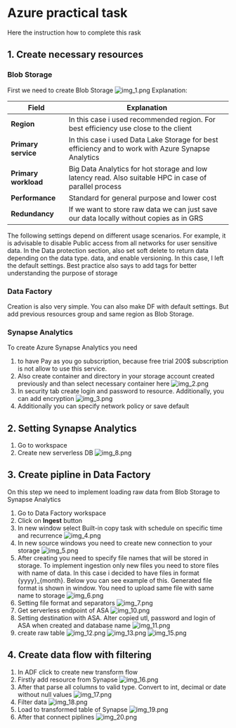 # Azure practical task

Here the instruction how to complete this rask


## 1. Create necessary resources

### Blob Storage

First we need to create Blob Storage
![img_1.png](imgs/img_1.png)
Explanation:

| **Field**            | **Explanation**                                                                                        |
|----------------------|--------------------------------------------------------------------------------------------------------|
| **Region**           | In this case i used recommended region. For best efficiency use close to the client                    |
| **Primary service**  | In this case i used Data Lake Storage for best efficiency and to work with Azure Synapse Analytics     |
| **Primary workload** | Big Data Analytics for hot storage and low latency read. Also suitable HPC in case of parallel process |
| **Performance**      | Standard for general purpose and lower cost                                                            |
| **Redundancy**       | If we want to store raw data we can just save our data locally without copies as in GRS                |

The following settings depend on different usage scenarios. For example, it is advisable to disable Public access from
all
networks for user sensitive data. In the Data protection section, also set soft delete to return data depending on the
data type.
data, and enable versioning. In this case, I left the default settings. Best practice also says to add
tags for better understanding the purpose of storage

### Data Factory

Creation is also very simple. You can also make DF with default settings. But add previous resources group and same
region as Blob Storage.

### Synapse Analytics

To create Azure Synapse Analytics you need

1. to have Pay as you go subscription, because free trial 200$ subscription is
   not allow to use this service.
2. Also create container and directory in your storage account created previously and than select necessary container
   here
   ![img_2.png](imgs/img_2.png)
3. In security tab create login and password to resource. Additionally, you can add encryption
   ![img_3.png](imgs/img_3.png)
4. Additionally you can specify network policy or save default

## 2. Setting Synapse Analytics

1. Go to workspace
2. Create new serverless DB
   ![img_8.png](imgs/img_8.png)

## 3. Create pipline in Data Factory

On this step we need to implement loading raw data from Blob Storage to Synapse Analytics

1. Go to Data Factory workspace
2. Click on **Ingest** button
3. In new window select Built-in copy task with schedule on specific time and recurrence
   ![img_4.png](imgs/img_4.png)
4. In new source windows you need to create new connection to your storage
   ![img_5.png](imgs/img_5.png)
5. After creating you need to specify file names that will be stored in storage. To implement ingestion only new files
   you need to store files with name of data. In this case i decided to have files in format {yyyy}_{month}. Below you
   can see example of this. Generated file format is shown in window. You need to upload same file with same name to
   storage
   ![img_6.png](imgs/img_6.png)
6. Setting file format and separators
   ![img_7.png](imgs/img_7.png)
7. Get serverless endpoint of ASA
   ![img_10.png](imgs/img_10.png)
8. Setting destination with ASA. Alter copied utl, password and login of ASA when created and database name
   ![img_11.png](imgs/img_11.png)
9. create raw table
![img_12.png](imgs/img_12.png)
![img_13.png](imgs/img_13.png)
![img_15.png](imgs/img_15.png)

## 4. Create data flow with filtering
1. In ADF click to create new transform flow
2. Firstly add resource from Synapse
![img_16.png](imgs/img_16.png)
3. After that parse all columns to valid type. Convert to int, decimal or date without null values
![img_17.png](imgs/img_17.png)
4. Filter data
![img_18.png](imgs/img_18.png)
5. Load to transformed table of Synapse
![img_19.png](imgs/img_19.png)
6. After that connect piplines
![img_20.png](imgs/img_20.png)

